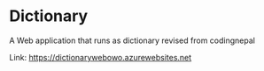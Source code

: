 # Dictionary
A Web application that runs as dictionary
revised from codingnepal

Link: https://dictionarywebowo.azurewebsites.net
